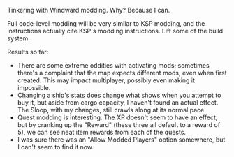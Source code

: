 Tinkering with Windward modding. Why? Because I can.

Full code-level modding will be very similar to KSP modding, and the instructions
actually cite KSP's modding instructions. Lift some of the build system.

Results so far:

* There are some extreme oddities with activating mods; sometimes there's a
  complaint that the map expects different mods, even when first created. This
  may impact multiplayer, possibly even making it impossible.
* Changing a ship's stats does change what shows when you attempt to buy it, but
  aside from cargo capacity, I haven't found an actual effect. The Sloop, with
  my changes, still crawls along at its normal pace.
* Quest modding is interesting. The XP doesn't seem to have an effect, but by
  cranking up the "Reward" (these three all default to a reward of 5), we can see
  neat item rewards from each of the quests.
* I was sure there was an "Allow Modded Players" option somewhere, but I can't
  seem to find it now.
